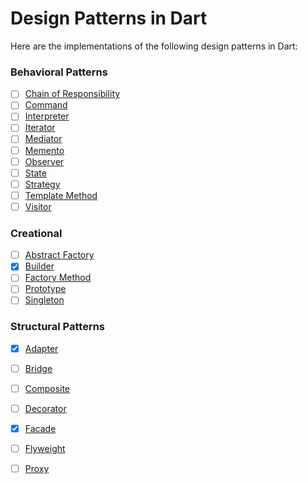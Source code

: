 # Design Patterns in Dart

Here are the implementations of the following design patterns in Dart:

### Behavioral Patterns

* [ ] [Chain of Responsibility](https://github.com/scottt2/design-patterns-in-dart/tree/master/chain_of_responsibility)
* [ ] [Command](https://github.com/scottt2/design-patterns-in-dart/tree/master/command)
* [ ] [Interpreter](https://github.com/scottt2/design-patterns-in-dart/tree/master/interpreter)
* [ ] [Iterator](https://github.com/scottt2/design-patterns-in-dart/tree/master/iterator)
* [ ] [Mediator](https://github.com/scottt2/design-patterns-in-dart/tree/master/mediator)
* [ ] [Memento](https://github.com/scottt2/design-patterns-in-dart/tree/master/memento)
* [ ] [Observer](https://github.com/scottt2/design-patterns-in-dart/tree/master/observer)
* [ ] [State](https://github.com/scottt2/design-patterns-in-dart/tree/master/state)
* [ ] [Strategy](https://github.com/scottt2/design-patterns-in-dart/tree/master/strategy)
* [ ] [Template Method](https://github.com/scottt2/design-patterns-in-dart/tree/master/template_method)
* [ ] [Visitor](https://github.com/scottt2/design-patterns-in-dart/tree/master/visitor)

### Creational

* [ ] [Abstract Factory](https://github.com/scottt2/design-patterns-in-dart/tree/master/abstract_factory)
* [x] [Builder](https://github.com/scottt2/design-patterns-in-dart/tree/master/builder)
* [ ] [Factory Method](https://github.com/scottt2/design-patterns-in-dart/tree/master/factory_method)
* [ ] [Prototype](https://github.com/scottt2/design-patterns-in-dart/tree/master/prototype)
* [ ] [Singleton](https://github.com/scottt2/design-patterns-in-dart/tree/master/singleton)

### Structural Patterns

* [x] [Adapter](https://github.com/scottt2/design-patterns-in-dart/tree/master/adapter)
* [ ] [Bridge](https://github.com/scottt2/design-patterns-in-dart/tree/master/bridge)
* [ ] [Composite](https://github.com/scottt2/design-patterns-in-dart/tree/master/composite)
* [ ] [Decorator](https://github.com/scottt2/design-patterns-in-dart/tree/master/decorator)
* [x] [Facade](https://github.com/scottt2/design-patterns-in-dart/tree/master/facade)
* [ ] [Flyweight](https://github.com/scottt2/design-patterns-in-dart/tree/master/flyweight)
* [ ] [Proxy](https://github.com/scottt2/design-patterns-in-dart/tree/master/proxy)

